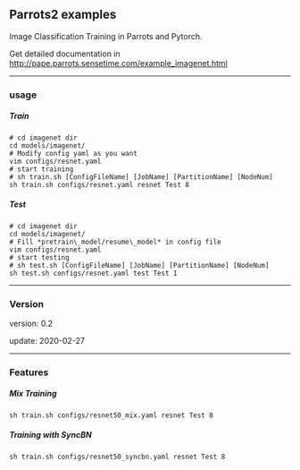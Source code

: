 ## Parrots2 examples
Image Classification Training in Parrots and Pytorch.

Get detailed documentation in http://pape.parrots.sensetime.com/example_imagenet.html

<hr>

### usage
##### Train
```
# cd imagenet dir
cd models/imagenet/
# Modify config yaml as you want
vim configs/resnet.yaml
# start training
# sh train.sh [ConfigFileName] [JobName] [PartitionName] [NodeNum]
sh train.sh configs/resnet.yaml resnet Test 8
```
##### Test
```
# cd imagenet dir
cd models/imagenet/
# Fill *pretrain\_model/resume\_model* in config file
vim configs/resnet.yaml  
# start testing
# sh test.sh [ConfigFileName] [JobName] [PartitionName] [NodeNum]
sh test.sh configs/resnet.yaml test Test 1
```
<hr>

### Version
version: 0.2

update: 2020-02-27
<hr>

### Features
##### Mix Training
```
sh train.sh configs/resnet50_mix.yaml resnet Test 8
```
##### Training with SyncBN
```
sh train.sh configs/resnet50_syncbn.yaml resnet Test 8
```
